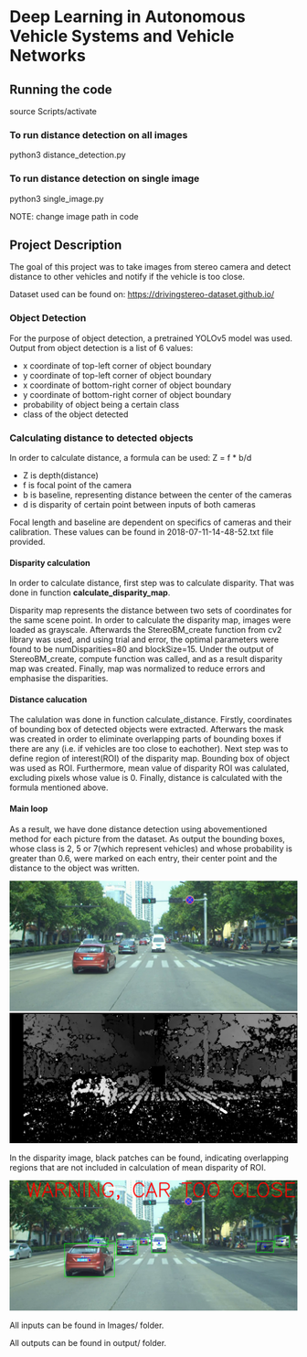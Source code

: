 # Deep Learning in Autonomous Vehicle Systems and Vehicle Networks

## Running the code

source Scripts/activate

### To run distance detection on all images
python3 distance_detection.py

### To run distance detection on single image
python3 single_image.py

NOTE: change image path in code

## Project Description

The goal of this project was to take images from stereo camera and detect distance to other vehicles and notify if the vehicle is too close.

Dataset used can be found on: https://drivingstereo-dataset.github.io/

### Object Detection

For the purpose of object detection, a pretrained YOLOv5 model was used. Output from object detection is a list of 6 values:

- x coordinate of top-left corner of object boundary
- y coordinate of top-left corner of object boundary
- x coordinate of bottom-right corner of object boundary
- y coordinate of bottom-right corner of object boundary
- probability of object being a certain class
- class of the object detected

### Calculating distance to detected objects

In order to calculate distance, a formula can be used:  Z = f * b/d

- Z is depth(distance)
- f is focal point of the camera
- b is baseline, representing distance between the center of the cameras
- d is disparity of certain point between inputs of both cameras

Focal length and baseline are dependent on specifics of cameras and their calibration. These values can be found in 2018-07-11-14-48-52.txt file provided.

#### Disparity calculation

In order to calculate distance, first step was to calculate disparity. That was done in function  **calculate_disparity_map**.

Disparity map represents the distance between two sets of coordinates for the same scene point. In order to calculate the disparity map, images were loaded as grayscale. Afterwards the StereoBM_create function from cv2 library was used, and using trial and error, the optimal parameters were found to be numDisparities=80 and blockSize=15. Under the output of StereoBM_create, compute function was called, and as a result disparity map was created. Finally, map was normalized to reduce errors and emphasise the disparities. 

#### Distance calucation

The calulation was done in function calculate_distance. Firstly, coordinates of bounding box of detected objects were extracted. Afterwars the mask was created in order to eliminate overlapping parts of bounding boxes if there are any (i.e. if vehicles are too close to eachother). Next step was to define region of interest(ROI) of the disparity map. Bounding box of object was used as ROI. Furthermore, mean value of disparity ROI was calulated, excluding pixels whose value is 0. Finally, distance is calculated with the formula mentioned above.

#### Main loop

As a result, we have done distance detection using abovementioned method for each picture from the dataset. As output the bounding boxes, whose class is 2, 5 or 7(which represent vehicles) and whose probability is greater than 0.6,  were marked on each entry, their center point and the distance to the object was written.

[image0]: ./Images/image_L/2018-08-07-13-46-08_2018-08-07-14-14-18-815.png "Original Picture"
[image1]: ./Disparity_815.png "Disparity"
[image2]: ./output/result_181.png "Processed Picture"

![alt text][image0]
![alt text][image1]


In the disparity image, black patches can be found, indicating overlapping regions that are not included in calculation of mean disparity of ROI.


![alt text][image2]


All inputs can be found in Images/ folder.

All outputs can be found in output/ folder.


